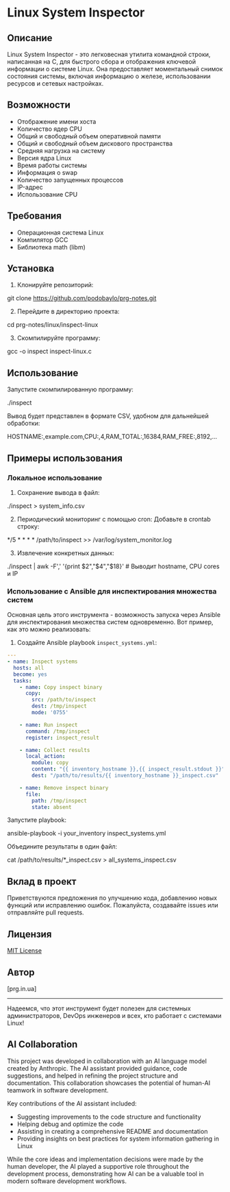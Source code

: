 # Linux System Inspector

## Описание

Linux System Inspector - это легковесная утилита командной строки, написанная на C, для быстрого сбора и отображения ключевой информации о системе Linux. Она предоставляет моментальный снимок состояния системы, включая информацию о железе, использовании ресурсов и сетевых настройках.

## Возможности

- Отображение имени хоста
- Количество ядер CPU
- Общий и свободный объем оперативной памяти
- Общий и свободный объем дискового пространства
- Средняя нагрузка на систему
- Версия ядра Linux
- Время работы системы
- Информация о swap
- Количество запущенных процессов
- IP-адрес
- Использование CPU

## Требования

- Операционная система Linux
- Компилятор GCC
- Библиотека math (libm)

## Установка

1. Клонируйте репозиторий:

git clone https://github.com/podobaylo/prg-notes.git

2. Перейдите в директорию проекта:

cd prg-notes/linux/inspect-linux

3. Скомпилируйте программу:

gcc -o inspect inspect-linux.c

## Использование

Запустите скомпилированную программу:


./inspect


Вывод будет представлен в формате CSV, удобном для дальнейшей обработки:


HOSTNAME:,example.com,CPU:,4,RAM_TOTAL:,16384,RAM_FREE:,8192,...


## Примеры использования

### Локальное использование

1. Сохранение вывода в файл:

./inspect > system_info.csv

2. Периодический мониторинг с помощью cron:
Добавьте в crontab строку:

*/5 * * * * /path/to/inspect >> /var/log/system_monitor.log

3. Извлечение конкретных данных:

./inspect | awk -F',' '{print $2","$4","$18}' # Выводит hostname, CPU cores и IP

### Использование с Ansible для инспектирования множества систем

Основная цель этого инструмента - возможность запуска через Ansible для инспектирования множества систем одновременно. Вот пример, как это можно реализовать:

1. Создайте Ansible playbook `inspect_systems.yml`:

```yaml
---
- name: Inspect systems
  hosts: all
  become: yes
  tasks:
    - name: Copy inspect binary
      copy:
        src: /path/to/inspect
        dest: /tmp/inspect
        mode: '0755'

    - name: Run inspect
      command: /tmp/inspect
      register: inspect_result

    - name: Collect results
      local_action:
        module: copy
        content: "{{ inventory_hostname }},{{ inspect_result.stdout }}"
        dest: "/path/to/results/{{ inventory_hostname }}_inspect.csv"

    - name: Remove inspect binary
      file:
        path: /tmp/inspect
        state: absent
```

Запустите playbook:

ansible-playbook -i your_inventory inspect_systems.yml

Объедините результаты в один файл:

cat /path/to/results/*_inspect.csv > all_systems_inspect.csv


## Вклад в проект

Приветствуются предложения по улучшению кода, добавлению новых функций или исправлению ошибок. Пожалуйста, создавайте issues или отправляйте pull requests.

## Лицензия

[MIT License](https://opensource.org/licenses/MIT)

## Автор

[prg.in.ua]

---

Надеемся, что этот инструмент будет полезен для системных администраторов, DevOps инженеров и всех, кто работает с системами Linux!

## AI Collaboration

This project was developed in collaboration with an AI language model created by Anthropic. The AI assistant provided guidance, code suggestions, and helped in refining the project structure and documentation. This collaboration showcases the potential of human-AI teamwork in software development.

Key contributions of the AI assistant included:
- Suggesting improvements to the code structure and functionality
- Helping debug and optimize the code
- Assisting in creating a comprehensive README and documentation
- Providing insights on best practices for system information gathering in Linux

While the core ideas and implementation decisions were made by the human developer, the AI played a supportive role throughout the development process, demonstrating how AI can be a valuable tool in modern software development workflows.
